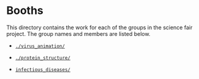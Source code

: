 # Booths

This directory contains the work for each of the groups in the science fair project.
The group names and members are listed below.  

* [`./virus_animation/`](./virus_animation/)  

* [`./protein_structure/`](./protein_structure/)  

* [`infectious_diseases/`](./infectious_diseases/)
